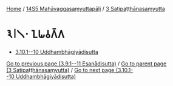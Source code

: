 
[Home](/) / [14S5 Mahāvaggasaṃyuttapāḷi](../../14S5.md) / [3 Satipaṭṭhānasaṃyutta](../3.md)

# 𑁩𑁇𑁧𑁦 𑀑𑀖𑀯𑀕𑁆𑀕

* [3.10.1--10 Uddhambhāgiyādisutta](3.10/3.10.1--10.md)

[Go to previous page (3.9.1--11 Esanādisutta)](3.9/3.9.1--11.md) / [Go to parent page (3 Satipaṭṭhānasaṃyutta)](../3.md) / [Go to next page (3.10.1--10 Uddhambhāgiyādisutta)](3.10/3.10.1--10.md)


